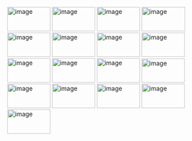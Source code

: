 <img width="99" height="56" alt="image" src="https://github.com/user-attachments/assets/4e76869d-7013-4d6f-a135-dc9bd9aa07f9" /> <img width="99" height="56" alt="image" src="https://github.com/user-attachments/assets/a38c4013-12f5-4abf-8f3a-737a471ce496" /> <img width="99" height="56" alt="image" src="https://github.com/user-attachments/assets/9581aa81-370c-48d1-ab13-2850689adabc" /> <img width="100" height="56" alt="image" src="https://github.com/user-attachments/assets/0ac11c72-8ec8-4b4b-9c29-2922d928b85f" /> <img width="99" height="56" alt="image" src="https://github.com/user-attachments/assets/e0ce8bf6-248a-4a18-a49b-e7a8df7073e0" /> <img width="99" height="56" alt="image" src="https://github.com/user-attachments/assets/34d21d13-9e41-4daf-b0ae-5151d854582d" /> <img width="99" height="56" alt="image" src="https://github.com/user-attachments/assets/ec9dbfd2-0594-4c5f-8c91-2ea9a884c7cc" /> <img width="99" height="56" alt="image" src="https://github.com/user-attachments/assets/bbab0263-4d44-4581-9870-ac5e504a0ba5" /> <img width="99" height="56" alt="image" src="https://github.com/user-attachments/assets/bcbb7986-1d75-444a-bbd3-775b64a961f3" /> <img width="99" height="56" alt="image" src="https://github.com/user-attachments/assets/b347a919-b71f-4144-a24a-42ff8c23c680" /> <img width="99" height="56" alt="image" src="https://github.com/user-attachments/assets/9bb20051-26aa-4292-b234-a836fbfed52c" /> <img width="99" height="55" alt="image" src="https://github.com/user-attachments/assets/4e79ab77-cd7f-4b86-8043-7bac5423b823" /> <img width="99" height="56" alt="image" src="https://github.com/user-attachments/assets/1d91a970-8438-4d31-aaf5-00b3b119e515" /> <img width="99" height="56" alt="image" src="https://github.com/user-attachments/assets/f0788028-4107-4057-bafe-6cfc23f0eb89" /> <img width="99" height="56" alt="image" src="https://github.com/user-attachments/assets/b1686fbc-5564-43fe-a0b5-cbd2a0642761" /> <img width="99" height="56" alt="image" src="https://github.com/user-attachments/assets/e197eaf1-2373-437d-9ff5-b62fdef411ec" /> <img width="99" height="56" alt="image" src="https://github.com/user-attachments/assets/560dd874-3165-414c-bb99-deb0ce454fdb" />











































